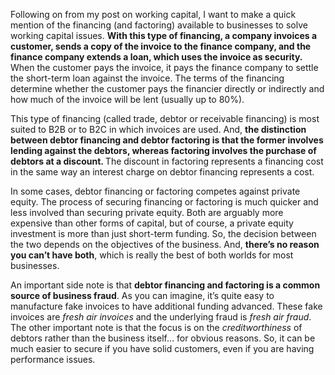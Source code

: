 <p>Following on from my post on working capital, I want to make a quick mention of the financing (and factoring) available to businesses to solve working capital issues. <strong>With this type of financing, a company invoices a customer, sends a copy of the invoice to the finance company, and the finance company extends a loan, which uses the invoice as security.</strong> When the customer pays the invoice, it pays the finance company to settle the short-term loan against the invoice. The terms of the financing determine whether the customer pays the financier directly or indirectly and how much of the invoice will be lent (usually up to 80%).</p><p>This type of financing (called trade, debtor or receivable financing) is most suited to B2B or to B2C in which invoices are used. And, <strong>the distinction between debtor financing and debtor factoring is that the former involves lending against the debtors, whereas factoring involves the purchase of debtors at a discount. </strong>The discount in factoring represents a financing cost in the same way an interest charge on debtor financing represents a cost.</p><p>In some cases, debtor financing or factoring competes against private equity. The process of securing financing or factoring is much quicker and less involved than securing private equity. Both are arguably more expensive than other forms of capital, but of course, a private equity investment is more than just short-term funding. So, the decision between the two depends on the objectives of the business. And, <strong>there&#8217;s no reason you can&#8217;t have both</strong>, which is really the best of both worlds for most businesses.</p><p>An important side note is that <strong>debtor financing and factoring is a common source of business fraud</strong>. As you can imagine, it&#8217;s quite easy to manufacture fake invoices to have additional funding advanced. These fake invoices are <em>fresh air invoices</em> and the underlying fraud is <em>fresh air fraud</em>. The other important note is that the focus is on the <em>creditworthiness </em>of debtors rather than the business itself&#8230; for obvious reasons. So, it can be much easier to secure if you have solid customers, even if you are having performance issues.</p>
